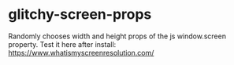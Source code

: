 # glitchy-screen-props

Randomly chooses width and height props of the js window.screen property.
Test it here after install: https://www.whatismyscreenresolution.com/